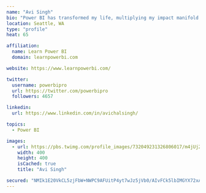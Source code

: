 ```yaml
---
name: "Avi Singh"
bio: "Power BI has transformed my life, multiplying my impact manifold. Now I am on a mission to spread the word and share the knowledge"
location: Seattle, WA
type: "profile"
heat: 65

affiliation:
  name: Learn Power BI
  domain: learnpowerbi.com

website: https://www.learnpowerbi.com/

twitter:
  username: powerbipro
  url: https://twitter.com/powerbipro
  followers: 4657

linkedin:
  url: https://www.linkedin.com/in/avichalsingh/

topics:
  - Power BI

images:
  - url: https://pbs.twimg.com/profile_images/732049231326806017/m4jUj2Lu_400x400.jpg
    width: 400
    height: 400
    isCached: true
    title: "Avi Singh"

secured: "NMIk1E20VkCL5zjFbW+NWPC9AFUitP4yt7wJz5jVb0/AIvFCk5lbIMGYX72xABbFINUP44dYqbKWVjMYEPFetxi+lSJX7IpXIoXSw++VA/nIuF4I2TLH/6ncICCTL1CKsOU45CWWGr5ltrj15t/ggroYdN9mnTUe1uZmZj8hCNCm+UkHXuAfYe3Y3+QKYTfoIhXt7El43fLSsE7PeDdjmTX3G0dD8jqpACI3BYedAXX1aGZREoFxFZcIRoALzvpaenwvFSatcTeHQtM26EEt+172nLEBs/909CJjVwy8AgrB197KZEG2zBcjagRRgo/RLTmWThqtYeW5RLWZtSm8tRjJSzZNBeOVidz3Wl4Zs3Qf/1q+0qKwPWFB9339w1op4P9UhXWx+3nRx7eaaHxe+xDMPDmgUdPmVFp1kOqCX3o=;MuGb7/vjl9RXKXiZsGOtjw=="
---
```


